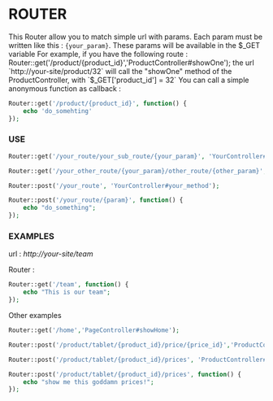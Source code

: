 # ROUTER

This Router allow you to match simple url with params.
Each param must be written like this : `{your_param}`. These params will be available in the $_GET variable
For example, if you have the following route : Router::get('/product/{product_id}','ProductController#showOne');
the url `http://your-site/product/32` will call the "showOne" method of the ProductController, with `$_GET['product_id'] = 32`
You can call a simple anonymous function as callback : 
```php
Router::get('/product/{product_id}', function() { 
	echo 'do_somehting'
});
```

### USE
```php 
Router::get('/your_route/your_sub_route/{your_param}', 'YourController#Method');

Router::get('/your_other_route/{your_param}/other_route/{other_param}', 'YourController#Method');

Router::post('/your_route', 'YourController#your_method');

Router::post('/your_route/{param}', function() {
	echo "do_something";
});
```
### EXAMPLES

url : *http://your-site/team*

Router :
```php
Router::get('/team', function() {
	echo "This is our team";
});
```

Other examples
```php
Router::get('/home','PageController#showHome');

Router::post('/product/tablet/{product_id}/price/{price_id}','ProductController#showOnePrice');

Router::post('/product/tablet/{product_id}/prices', 'ProductController#showPrices');

Router::post('/product/tablet/{product_id}/prices', function() {
	echo "show me this goddamn prices!";
});
```
